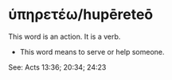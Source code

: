 # ὑπηρετέω/hupēreteō
This word is an action. It is a verb.
* This word means to serve or help someone.

See: Acts 13:36; 20:34; 24:23
